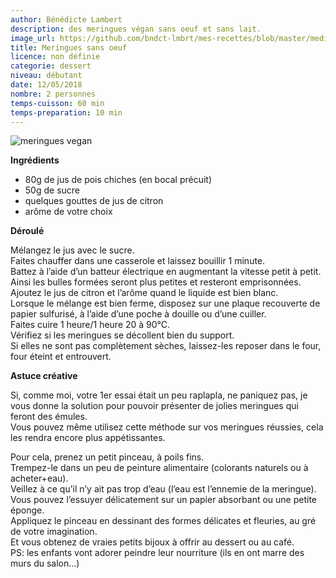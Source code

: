 ```yaml
---
author: Bénédicte Lambert
description: des meringues végan sans oeuf et sans lait.
image_url: https://github.com/bndct-lmbrt/mes-recettes/blob/master/medias/meringues-vegan.jpg
title: Meringues sans oeuf
licence: non définie
categorie: dessert
niveau: débutant
date: 12/05/2018
nombre: 2 personnes
temps-cuisson: 60 min
temps-preparation: 10 min
---
```



![meringues vegan]()

**Ingrédients**  

* 80g de jus de pois chiches (en bocal précuit)
* 50g de sucre
* quelques gouttes de jus de citron
* arôme de votre choix

**Déroulé**  

Mélangez le jus avec le sucre.  
Faites chauffer dans une casserole et laissez bouillir 1 minute.  
Battez à l’aide d’un batteur électrique en augmentant la vitesse petit à petit.  
Ainsi les bulles formées seront plus petites et resteront emprisonnées.  
Ajoutez le jus de citron et l’arôme quand le liquide est bien blanc.  
Lorsque le mélange est bien ferme, disposez sur une plaque recouverte de papier sulfurisé, à l’aide d’une poche à douille ou d’une cuiller.  
Faites cuire 1 heure/1 heure 20 à 90°C.  
Vérifiez si les meringues se décollent bien du support.  
Si elles ne sont pas complètement sèches, laissez-les reposer dans le four, four éteint et entrouvert.  

**Astuce créative**

Si, comme moi, votre 1er essai était un peu raplapla, ne paniquez pas, je vous donne la solution pour pouvoir présenter de jolies meringues qui feront des émules.  
Vous pouvez même utilisez cette méthode sur vos meringues réussies, cela les rendra encore plus appétissantes.  

Pour cela, prenez un petit pinceau, à poils fins.  
Trempez-le dans un peu de peinture alimentaire (colorants naturels ou à acheter+eau).  
Veillez à ce qu’il n’y ait pas trop d’eau (l’eau est l’ennemie de la meringue). Vous pouvez l’essuyer délicatement sur un papier absorbant ou une petite éponge.  
Appliquez le pinceau en dessinant des formes délicates et fleuries, au gré de votre imagination.  
Et vous obtenez de vraies petits bijoux à offrir au dessert ou au café.  
PS: les enfants vont adorer peindre leur nourriture (ils en ont marre des murs du salon…)  
